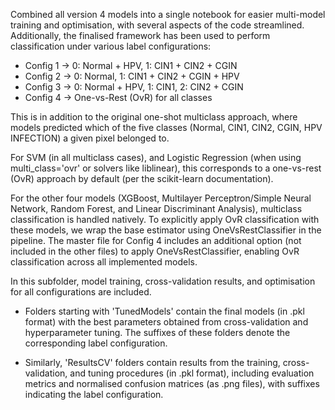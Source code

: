 Combined all version 4 models into a single notebook for easier multi-model training and optimisation, with several aspects of the code streamlined. Additionally, the finalised framework has been used to perform classification under various label configurations:
- Config 1 → 0: Normal + HPV, 1: CIN1 + CIN2 + CGIN
- Config 2 → 0: Normal, 1: CIN1 + CIN2 + CGIN + HPV
- Config 3 → 0: Normal + HPV, 1: CIN1, 2: CIN2 + CGIN
- Config 4 → One-vs-Rest (OvR) for all classes

This is in addition to the original one-shot multiclass approach, where models predicted which of the five classes (Normal, CIN1, CIN2, CGIN, HPV INFECTION) a given pixel belonged to.

For SVM (in all multiclass cases), and Logistic Regression (when using multi_class='ovr' or solvers like liblinear), this corresponds to a one-vs-rest (OvR) approach by default (per the scikit-learn documentation).

For the other four models (XGBoost, Multilayer Perceptron/Simple Neural Network, Random Forest, and Linear Discriminant Analysis), multiclass classification is handled natively. To explicitly apply OvR classification with these models, we wrap the base estimator using OneVsRestClassifier in the pipeline. The master file for Config 4 includes an additional option (not included in the other files) to apply OneVsRestClassifier, enabling OvR classification across all implemented models.

In this subfolder, model training, cross-validation results, and optimisation for all configurations are included.

- Folders starting with 'TunedModels' contain the final models (in .pkl format) with the best parameters obtained from cross-validation and hyperparameter tuning. The suffixes of these folders denote the corresponding label configuration.

- Similarly, 'ResultsCV' folders contain results from the training, cross-validation, and tuning procedures (in .pkl format), including evaluation metrics and normalised confusion matrices (as .png files), with suffixes indicating the label configuration.
